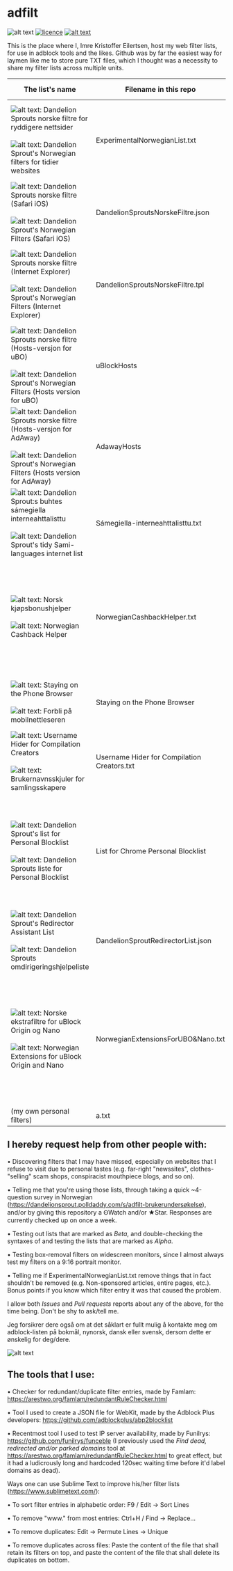 # adfilt

![alt text](https://raw.githubusercontent.com/DandelionSprout/adfilt/master/Images/Adfilt%20logo%202.png)
[![licence](https://img.shields.io/badge/Licence-Custom%20open%20source%20licence%20based%20on%20BSD3-green.svg)](https://github.com/DandelionSprout/adfilt/blob/master/LICENSE.md)
[![alt text](https://img.shields.io/badge/Repo%20supports%20Flattr-Yes-1f8b06.svg)](https://flattr.com/)

This is the place where I, Imre Kristoffer Eilertsen, host my web filter lists, for use in adblock tools and the likes. Github was by far the easiest way for laymen like me to store pure TXT files, which I thought was a necessity to share my filter lists across multiple units.

The list's name | Filename in this repo | Badges     | Beskrivelse (Norsk bokmål) | Description (English) | Subscription links | Documentation
---|---|---|---|---|---|---
![alt text](https://github.com/DandelionSprout/adfilt/blob/master/Images/Norsk%2030.png): Dandelion Sprouts norske filtre for ryddigere nettsider<br><br>![alt text](https://github.com/DandelionSprout/adfilt/blob/master/Images/English%2030.png): Dandelion Sprout's Norwegian filters for tidier websites | ExperimentalNorwegianList.txt | ![platform](https://img.shields.io/badge/platform-All%20adblockers-red.svg) ![alt text](https://github.com/DandelionSprout/adfilt/blob/master/Images/Norsk.png) ![alt text](https://img.shields.io/badge/Status-Proper%20version-0fb8b4.svg) | En norsk-fokusert blokkeringsliste. Hvis du har blitt dirigert hit av uBlock Origin eller Adblock Plus, er det denne listen du bruker. Denne listen er inkludert i uBlock Origin (≥v1.15.11) og i Adblock Plus sitt sekundære [listearkiv](https://adblockplus.org/subscriptions) | A Norwegian-focused adblock list. If you've been directed here by uBlock Origin or by Adblock Plus, then this is the list you're using. The list is natively available in uBlock Origin (≥v1.15.11), and Adblock Plus' secondary [subscriptions](https://adblockplus.org/subscriptions) list. | [Direct link](https://subscribe.adblockplus.org/?location=https://raw.githubusercontent.com/DandelionSprout/adfilt/master/ExperimentalNorwegianList.txt&title=Dandelion%20Sprouts%20norske%20filtre%20for%20ryddigere%20nettsider)<br><br>[Raw link](https://raw.githubusercontent.com/DandelionSprout/adfilt/master/ExperimentalNorwegianList.txt) | [Agenda](https://github.com/DandelionSprout/adfilt/blob/master/Min%20agenda)
![alt text](https://github.com/DandelionSprout/adfilt/blob/master/Images/Norsk%2030.png): Dandelion Sprouts norske filtre (Safari iOS) <br><br>![alt text](https://github.com/DandelionSprout/adfilt/blob/master/Images/English%2030.png): Dandelion Sprout's Norwegian Filters (Safari iOS) | DandelionSproutsNorskeFiltre.json | ![platform](https://img.shields.io/badge/platform-Safari%20iOS-orange.svg) ![alt text](https://github.com/DandelionSprout/adfilt/blob/master/Images/Norsk.png) ![alt text](https://img.shields.io/badge/Status-Beta-58d8d5.svg) | En versjon som er egnet for brukere av iOS Safari. | A version that is suitable for iOS Safari users. | [Raw link](https://raw.githubusercontent.com/DandelionSprout/adfilt/master/NorwegianExperimentalList%20alternate%20versions/DandelionSproutsNorskeFiltre.json) | [Agenda](https://github.com/DandelionSprout/adfilt/blob/master/Min%20agenda)
![alt text](https://github.com/DandelionSprout/adfilt/blob/master/Images/Norsk%2030.png): Dandelion Sprouts norske filtre (Internet Explorer)<br><br>![alt text](https://github.com/DandelionSprout/adfilt/blob/master/Images/English%2030.png): Dandelion Sprout's Norwegian Filters (Internet Explorer) | DandelionSproutsNorskeFiltre.tpl | ![platform](https://img.shields.io/badge/platform-Internet%20Explorer-blue.svg) ![alt text](https://github.com/DandelionSprout/adfilt/blob/master/Images/Norsk.png) ![alt text](https://img.shields.io/badge/Status-Alpha-afdfde.svg) | En versjon som kan brukes gjennom Internet Explorer sin <i>Sporingsbeskyttelsesliste</i>‑egenskap. | A version that can be used through Internet Explorer's <i>Tracking Protection List</i> feature. | [Raw link](https://raw.githubusercontent.com/DandelionSprout/adfilt/master/NorwegianExperimentalList%20alternate%20versions/DandelionSproutsNorskeFiltre.tpl)<br><br>The direct link is inside the raw file, due to GitHub syntax limitations. | [Agenda](https://github.com/DandelionSprout/adfilt/blob/master/Min%20agenda)
![alt text](https://github.com/DandelionSprout/adfilt/blob/master/Images/Norsk%2030.png): Dandelion Sprouts norske filtre (Hosts-versjon for uBO)<br><br>![alt text](https://github.com/DandelionSprout/adfilt/blob/master/Images/English%2030.png): Dandelion Sprout's Norwegian Filters (Hosts version for uBO) | uBlockHosts | ![platform](https://img.shields.io/badge/platform-uBlock%20Origin-red.svg?link=https://github.com/gorhill/uBlock) ![alt text](https://github.com/DandelionSprout/adfilt/blob/master/Images/Norsk.png) ![alt text](https://img.shields.io/badge/Status-Alpha-afdfde.svg?link=https://adaway.org/) | En tvilsomt utformet hosts-versjon, siktet inn mot folk som liker å bruke hosts-filer for å blokkere ting. Ikke til bruk i AdAway! | A dubiously designed 'hosts' version, targeted to those people who like to use 'hosts' files to block things. Not for use in AdAway! | [Direct link](https://subscribe.adblockplus.org/?location=https://raw.githubusercontent.com/DandelionSprout/adfilt/master/NorwegianExperimentalList%20alternate%20versions/hosts&title=Dandelion%20Sprouts%20norske%20filtre%20%20hostsversjon)<br><br>[Raw link](https://raw.githubusercontent.com/DandelionSprout/adfilt/master/NorwegianExperimentalList%20alternate%20versions/hosts) | [Agenda](https://github.com/DandelionSprout/adfilt/blob/master/Min%20agenda)
![alt text](https://github.com/DandelionSprout/adfilt/blob/master/Images/Norsk%2030.png): Dandelion Sprouts norske filtre (Hosts-versjon for AdAway)<br><br>![alt text](https://github.com/DandelionSprout/adfilt/blob/master/Images/English%2030.png): Dandelion Sprout's Norwegian Filters (Hosts version for AdAway) | AdawayHosts | ![platform](https://img.shields.io/badge/platform-PC-yellow.svg)![platform](https://img.shields.io/badge/platform-AdAway-red.svg) ![alt text](https://github.com/DandelionSprout/adfilt/blob/master/Images/Norsk.png) ![alt text](https://img.shields.io/badge/Status-Alpha-afdfde.svg?link=https://adaway.org/) | En tvilsomt utformet hosts-versjon, siktet inn mot folk som liker å bruke hosts-filer for å blokkere ting. | A dubiously designed 'hosts' version, targeted to those people who like to use 'hosts' files to block things. | [Raw link](https://raw.githubusercontent.com/DandelionSprout/adfilt/master/NorwegianExperimentalList%20alternate%20versions/hosts) | [Agenda](https://github.com/DandelionSprout/adfilt/blob/master/Min%20agenda)
![alt text](https://github.com/DandelionSprout/adfilt/blob/master/Images/S%C3%A1megiella%2030.png): Dandelion Sprout:s buhtes sámegiella interneahttalisttu <br><br>![alt text](https://github.com/DandelionSprout/adfilt/blob/master/Images/English%2030.png): Dandelion Sprout's tidy Sami-languages internet list | Sámegiella-interneahttalisttu.txt | ![platform](https://img.shields.io/badge/platform-All%20adblockers-red.svg) ![alt text](https://github.com/DandelionSprout/adfilt/blob/master/Images/S%C3%A1megiella.png) ![alt text](https://img.shields.io/badge/Status-Proper%20version-0fb8b4.svg) | En samisk-fokusert liste, laget for samer i alle fire landene de bor i. | A Sami-focused list, made for the Sami people in all four countries they live in. | [Direct link](https://subscribe.adblockplus.org/?location=https%3A%2F%2Fraw.githubusercontent.com%2FDandelionSprout%2Fadfilt%2Fmaster%2FS%25C3%25A1megiella-interneahttalisttu.txt&title=Dandelion%20Sprout's%20Tidy%20Sami-languages%20Internet%20List)<br><br>[Raw link](https://raw.githubusercontent.com/DandelionSprout/adfilt/master/S%C3%A1megiella-interneahttalisttu.txt)
![alt text](https://github.com/DandelionSprout/adfilt/blob/master/Images/Norsk%2030.png): Norsk kjøpsbonushjelper<br><br>![alt text](https://github.com/DandelionSprout/adfilt/blob/master/Images/English%2030.png): Norwegian Cashback Helper | NorwegianCashbackHelper.txt | ![platform](https://img.shields.io/badge/platform-All%20adblockers-red.svg) ![alt text](https://github.com/DandelionSprout/adfilt/blob/master/Images/Norsk.png) ![alt text](https://img.shields.io/badge/Status-Alpha-afdfde.svg) | Denne listen er ment å hjelpe de som ønsker å bruke norske cashback-tjenester (f.eks. Kickback, ViaTrumf, Norwegian Reward), men som ikke vil skru av sine reklameblokkere på langt nær så ofte som de ville måttet gjøre uten denne listen. Listen er høyst uprøvd, så jeg tar på meg null ansvar dersom noe går galt med å registrere bonusene. | This list is intended to help people who want to use Norwegian cashback services (e.g. Kickback, ViaTrumf, Norwegian Reward), but who don't want to turn off their adblockers nearly as often as what they'd have to do without this list. The list is highly untested, so I take zero responsibility if something goes wrong with registering the cashbacks. | [Direct link](https://subscribe.adblockplus.org/?location=https%3A%2F%2Fraw.githubusercontent.com%2FDandelionSprout%2Fadfilt%2Fmaster%2FNorwegianCashbackHelper.txt&title=Norwegian%20Cashback%20Helper)<br><br>[Raw link](https://raw.githubusercontent.com/DandelionSprout/adfilt/master/NorwegianCashbackHelper.txt)
![alt text](https://github.com/DandelionSprout/adfilt/blob/master/Images/English%2030.png): Staying on the Phone Browser<br><br>![alt text](https://github.com/DandelionSprout/adfilt/blob/master/Images/Norsk%2030.png): Forbli på mobilnettleseren | Staying on the Phone Browser | ![platform](https://img.shields.io/badge/platform-All%20adblockers-red.svg) ![alt text](https://github.com/DandelionSprout/adfilt/blob/master/Images/Earth.JPG) ![alt text](https://img.shields.io/badge/Status-Proper%20version-0fb8b4.svg) | Laget som et konsept, og til nytte for de som virkelig liker sine mobiltelefoners nettlesere og som er mindre giret på å bruke diverse apper. | Created as a proof of concept, and for the benefit of people who really like their phone's web browsers and who are less keen on using various apps. | [Direct link](https://subscribe.adblockplus.org/?location=https%3A%2F%2Fraw.githubusercontent.com%2FDandelionSprout%2Fadfilt%2Fmaster%2Fstayingonbrowser%2FStaying%2520On%2520The%2520Phone%2520Browser&title=Staying%20On%20The%20Phone%20Browser)<br><br>[Raw link](https://raw.githubusercontent.com/DandelionSprout/adfilt/master/stayingonbrowser/Staying%20On%20The%20Phone%20Browser) | [Agenda](https://github.com/DandelionSprout/adfilt/tree/master/stayingonbrowser)
![alt text](https://github.com/DandelionSprout/adfilt/blob/master/Images/English%2030.png): Username Hider for Compilation Creators <br><br>![alt text](https://github.com/DandelionSprout/adfilt/blob/master/Images/Norsk%2030.png): Brukernavnsskjuler for samlingsskapere | Username Hider for Compilation Creators.txt | ![platform](https://img.shields.io/badge/platform-All%20adblockers-red.svg) ![alt text](https://github.com/DandelionSprout/adfilt/blob/master/Images/Earth.JPG) ![alt text](https://img.shields.io/badge/Status-Beta-58d8d5.svg) | Denne listen er laget for folk som lager samlinger av morsomme sosiale innlegg, men som er lei av å måtte stryke ut alle navnene i Paint for å ikke irritere moderatorer. | This list is made for people who make compilations of funny social media posts, but who are tired of having to remove all the names in Paint to avoid breaking privacy rules. | [Direct link](https://subscribe.adblockplus.org/?location=https%3A%2F%2Fraw.githubusercontent.com%2FDandelionSprout%2Fadfilt%2Fmaster%2FUsername%2520Hider%2520for%2520Compilation%2520Creators.txt&title=Username%20Hider%20for%20Compilation%20Creators)<br><br>[Raw link](https://raw.githubusercontent.com/DandelionSprout/adfilt/master/Username%20Hider%20for%20Compilation%20Creators.txt)
![alt text](https://github.com/DandelionSprout/adfilt/blob/master/Images/English%2030.png): Dandelion Sprout's list for Personal Blocklist<br><br>![alt text](https://github.com/DandelionSprout/adfilt/blob/master/Images/Norsk%2030.png): Dandelion Sprouts liste for Personal Blocklist | List for Chrome Personal Blocklist | ![platform](https://img.shields.io/badge/platform-Personal%20Blocklist-red.svg?link=https://chrome.google.com/webstore/detail/personal-blocklist-by-goo/nolijncfnkgaikbjbdaogikpmpbdcdef) [Chrome link](https://chrome.google.com/webstore/detail/personal-blocklist-by-goo/nolijncfnkgaikbjbdaogikpmpbdcdef), [Firefox link](https://addons.mozilla.org/firefox/addon/personal-blocklist/) ![alt text](https://github.com/DandelionSprout/adfilt/blob/master/Images/Earth.JPG) ![alt text](https://img.shields.io/badge/Status-Proper%20version-0fb8b4.svg) | Denne listen er laget for brukere av Personal Blocklist, og potensielt også for andre lignende søkeresultatsfiltrerere. Dens buffet-stil bare foreslår hvilke URLer du kan lime inn i utvidelsens import-funksjonalitet. Jeg ville blitt glad for å høre om andre søkeresultatsfiltrerere for andre nettlesere, sånn at jeg kan lære om dem, såvel som bug-rapporter. | This list is designed for users of Personal Blocklist, and potentially also for similar search result filter tools as well. Its buffet nature merely suggests which URLs you can paste into the extension's import function. I would be very happy to be told about other search result filter tools for other engines/browsers, so that I can learn about them, as well as bug reports. | [Raw link](https://raw.githubusercontent.com/DandelionSprout/adfilt/master/List%20for%20Chrome%20Personal%20Blocklist) 
![alt text](https://github.com/DandelionSprout/adfilt/blob/master/Images/English%2030.png): Dandelion Sprout's Redirector Assistant List<br><br>![alt text](https://github.com/DandelionSprout/adfilt/blob/master/Images/Norsk%2030.png): Dandelion Sprouts omdirigeringshjelpeliste | DandelionSproutRedirectorList.json | ![platform](https://img.shields.io/badge/platform-Redirector-blue.svg?link=http://einaregilsson.com/redirector/) [Homepage link](http://einaregilsson.com/redirector/)<br>![alt text](https://github.com/DandelionSprout/adfilt/blob/master/Images/Earth.JPG) ![alt text](https://img.shields.io/badge/Status-Beta-58d8d5.svg) | Denne listen hjelper til med å omdirigere enkelte uoptimale lenker på nettet, til optimale lenker. For mer info, se [dens Lesmeg-fil](https://github.com/DandelionSprout/adfilt/tree/master/Dandelion%20Sprout-s%20Redirector%20Assistant%20List). | This list helps with redirecting a few inoptimal links online, to optimal links. For more info, see [its Readme file](https://github.com/DandelionSprout/adfilt/tree/master/Dandelion%20Sprout-s%20Redirector%20Assistant%20List). | [Raw link](https://raw.githubusercontent.com/DandelionSprout/adfilt/master/Dandelion%20Sprout-s%20Redirector%20Assistant%20List/DandelionSproutRedirectorList.json) | [Instructions](https://github.com/DandelionSprout/adfilt/tree/master/Dandelion%20Sprout-s%20Redirector%20Assistant%20List)
![alt text](https://github.com/DandelionSprout/adfilt/blob/master/Images/Norsk%2030.png): Norske ekstrafiltre for uBlock Origin og Nano<br><br>![alt text](https://github.com/DandelionSprout/adfilt/blob/master/Images/English%2030.png): Norwegian Extensions for uBlock Origin and Nano | NorwegianExtensionsForUBO&Nano.txt | ![alt text](https://img.shields.io/badge/platform-uBlock%20Origin-red.svg?link=https://github.com/gorhill/uBlock) ![alt text](https://img.shields.io/badge/Platform-Adguard-0fd091.svg?https://adguard.com/) ![alt text](https://github.com/DandelionSprout/adfilt/blob/master/Images/Norsk.png) ![alt text](https://img.shields.io/badge/Status-Proper%20version-0fb8b4.svg) | Denne listen ble laget som følge av et godt råd, at diverse reklameblokkere nå tillater lister å bygge inn andre lister inni dem, for det formål å hindre uBlock Origin-fokuserende filtre fra å plage Adblock Plus-brukere som ikke ville kunnet bruke dem. Det er ikke anbefalt å abonnere på denne listen separat, ettersom den allerede teknisk sett er en del av Dandelion Sprouts Norske Filtre for dem som denne listen gjelder for. | This was created, following a good piece of advice that various adblockers now allow lists to embed other lists into them, for the purpose of preventing uBlock Origin-formatted entries from bothering Adblock Plus users who wouldn't be able to use them. It is not recommended to sub to this list separately, since it already is a part of ExperimentalNorwegianList.txt per se for whom it is concerned. | [Raw link](https://raw.githubusercontent.com/DandelionSprout/adfilt/master/NorwegianExtensionsForUBO%26Nano.txt) | 
(my own personal filters) | a.txt | | Ikke ment for offentlig bruk. | Not meant for public consumption. | [Direct link](https://subscribe.adblockplus.org/?location=https%3A%2F%2Fraw.githubusercontent.com%2FDandelionSprout%2Fadfilt%2Fmaster%2Fa.txt&title=Imres%20filtre)<br>[Raw link](https://github.com/DandelionSprout/adfilt/blob/master/a.txt)

## I hereby request help from other people with:

• Discovering filters that I may have missed, especially on websites that I refuse to visit due to personal tastes (e.g. far-right "newssites", clothes-"selling" scam shops, conspiracist mouthpiece blogs, and so on).

• Telling me that you're using those lists, through taking a quick ~4-question survey in Norwegian (https://dandelionsprout.polldaddy.com/s/adfilt-brukerundersøkelse), and/or by giving this repository a ꙨWatch and/or ★Star. Responses are currently checked up on once a week.

• Testing out lists that are marked as _Beta_, and double-checking the syntaxes of and testing the lists that are marked as _Alpha_.

• Testing box-removal filters on widescreen monitors, since I almost always test my filters on a 9:16 portrait monitor.

• Telling me if ExperimentalNorwegianList.txt remove things that in fact shouldn't be removed (e.g. Non-sponsored articles, entire pages, etc.). Bonus points if you know which filter entry it was that caused the problem.

I allow both _Issues_ and _Pull requests_ reports about any of the above, for the time being. Don't be shy to ask/tell me.

Jeg forsikrer dere også om at det såklart er fullt mulig å kontakte meg om adblock-listen på bokmål, nynorsk, dansk eller svensk, dersom dette er ønskelig for deg/dere.

![alt text](https://raw.githubusercontent.com/DandelionSprout/adfilt/master/Images/Spr%C3%A5kflagg.png)

## The tools that I use:

• Checker for redundant/duplicate filter entries, made by Famlam: https://arestwo.org/famlam/redundantRuleChecker.html

• Tool I used to create a JSON file for WebKit, made by the Adblock Plus developers: https://github.com/adblockplus/abp2blocklist

• Recentmost tool I used to test IP server availability, made by Funilrys: https://github.com/funilrys/funceble (I previously used the _Find dead, redirected and/or parked domains_ tool at https://arestwo.org/famlam/redundantRuleChecker.html to great effect, but it had a ludicrously long and hardcoded 120sec waiting time before it'd label domains as dead).

Ways one can use Sublime Text to improve his/her filter lists (https://www.sublimetext.com/):

• To sort filter entries in alphabetic order: F9 / Edit → Sort Lines

• To remove "www." from most entries: Ctrl+H / Find → Replace…

• To remove duplicates: Edit → Permute Lines → Unique

• To remove duplicates across files: Paste the content of the file that shall retain its filters on top, and paste the content of the file that shall delete its duplicates on bottom.
